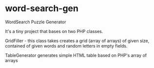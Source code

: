 # word-search-gen
WordSearch Puzzle Generator

It's a tiny project that bases on two PHP classes.

GridFiller - this class takes creates a grid (array of arrays) of given size,  contained of given words and random letters in empty fields.

TableGenerator generates simple HTML table based on PHP's array of arrays
